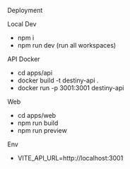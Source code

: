 Deployment

Local Dev

- npm i
- npm run dev (run all workspaces)

API Docker

- cd apps/api
- docker build -t destiny-api .
- docker run -p 3001:3001 destiny-api

Web

- cd apps/web
- npm run build
- npm run preview

Env

- VITE_API_URL=http://localhost:3001


